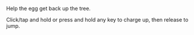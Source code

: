 Help the egg get back up the tree.

Click/tap and hold or press and hold any key to charge up, then release to jump.
